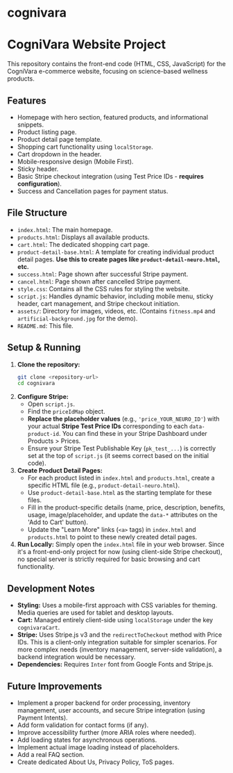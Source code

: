 # cognivara
# CogniVara Website Project

This repository contains the front-end code (HTML, CSS, JavaScript) for the CogniVara e-commerce website, focusing on science-based wellness products.

## Features

*   Homepage with hero section, featured products, and informational snippets.
*   Product listing page.
*   Product detail page template.
*   Shopping cart functionality using `localStorage`.
*   Cart dropdown in the header.
*   Mobile-responsive design (Mobile First).
*   Sticky header.
*   Basic Stripe checkout integration (using Test Price IDs - **requires configuration**).
*   Success and Cancellation pages for payment status.

## File Structure

*   `index.html`: The main homepage.
*   `products.html`: Displays all available products.
*   `cart.html`: The dedicated shopping cart page.
*   `product-detail-base.html`: A template for creating individual product detail pages. **Use this to create pages like `product-detail-neuro.html`, etc.**
*   `success.html`: Page shown after successful Stripe payment.
*   `cancel.html`: Page shown after cancelled Stripe payment.
*   `style.css`: Contains all the CSS rules for styling the website.
*   `script.js`: Handles dynamic behavior, including mobile menu, sticky header, cart management, and Stripe checkout initiation.
*   `assets/`: Directory for images, videos, etc. (Contains `fitness.mp4` and `artificial-background.jpg` for the demo).
*   `README.md`: This file.

## Setup & Running

1.  **Clone the repository:**
    ```bash
    git clone <repository-url>
    cd cognivara
    ```
2.  **Configure Stripe:**
    *   Open `script.js`.
    *   Find the `priceIdMap` object.
    *   **Replace the placeholder values** (e.g., `'price_YOUR_NEURO_ID'`) with your actual **Stripe Test Price IDs** corresponding to each `data-product-id`. You can find these in your Stripe Dashboard under Products > Prices.
    *   Ensure your Stripe Test Publishable Key (`pk_test_...`) is correctly set at the top of `script.js` (it seems correct based on the initial code).
3.  **Create Product Detail Pages:**
    *   For each product listed in `index.html` and `products.html`, create a specific HTML file (e.g., `product-detail-neuro.html`).
    *   Use `product-detail-base.html` as the starting template for these files.
    *   Fill in the product-specific details (name, price, description, benefits, usage, image/placeholder, and update the `data-*` attributes on the 'Add to Cart' button).
    *   Update the "Learn More" links (`<a>` tags) in `index.html` and `products.html` to point to these newly created detail pages.
4.  **Run Locally:** Simply open the `index.html` file in your web browser. Since it's a front-end-only project for now (using client-side Stripe checkout), no special server is strictly required for basic browsing and cart functionality.

## Development Notes

*   **Styling:** Uses a mobile-first approach with CSS variables for theming. Media queries are used for tablet and desktop layouts.
*   **Cart:** Managed entirely client-side using `localStorage` under the key `cognivaraCart`.
*   **Stripe:** Uses Stripe.js v3 and the `redirectToCheckout` method with Price IDs. This is a client-only integration suitable for simpler scenarios. For more complex needs (inventory management, server-side validation), a backend integration would be necessary.
*   **Dependencies:** Requires `Inter` font from Google Fonts and Stripe.js.

## Future Improvements

*   Implement a proper backend for order processing, inventory management, user accounts, and secure Stripe integration (using Payment Intents).
*   Add form validation for contact forms (if any).
*   Improve accessibility further (more ARIA roles where needed).
*   Add loading states for asynchronous operations.
*   Implement actual image loading instead of placeholders.
*   Add a real FAQ section.
*   Create dedicated About Us, Privacy Policy, ToS pages.